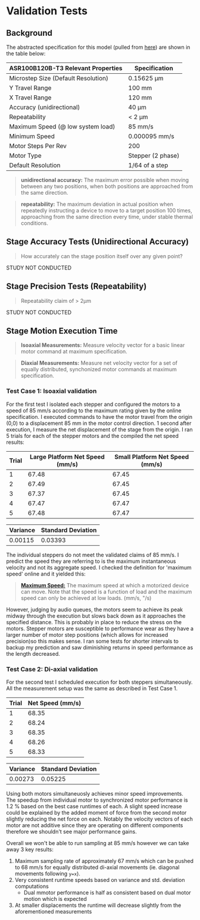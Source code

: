 # Validation Tests

## Background

The abstracted specification for this model (pulled from [here](https://www.zaber.com/products/scanning-microscope-stages/ASR/details/ASR100B120B-T3)) are shown in the table below:


| ASR100B120B-T3 Relevant Properties  | Specification 
|-------------------------------------|-------------------|
| Microstep Size (Default Resolution) | 0.15625 µm        |
| Y Travel Range                      | 100 mm            |
| X Travel Range                      | 120 mm            |
| Accuracy (unidirectional)           | 40 µm             |
| Repeatability                       | < 2 µm            |
| Maximum Speed (@ low system load)   | 85 mm/s           |
| Minimum Speed                       | 0.000095 mm/s     |
| Motor Steps Per Rev                 | 200               |
| Motor Type                          | Stepper (2 phase) |
| Default Resolution                  | 1/64 of a step    |

>**unidirectional accuracy:** The maximum error possible when moving between any two positions, when both positions are approached from the same direction.

> **repeatability:** The maximum deviation in actual position when repeatedly instructing a device to move to a target position 100 times, approaching from the same direction every time, under stable thermal conditions.

## Stage Accuracy Tests (Unidirectional Accuracy)
> How accurately can the stage position itself over any given point?

STUDY NOT CONDUCTED

## Stage Precision Tests (Repeatability)
> Repeatability claim of > 2μm

STUDY NOT CONDUCTED

## Stage Motion Execution Time
> **Isoaxial Measurements:** Measure velocity vector for a basic linear motor command at maximum specification.

>**Diaxial Measurements:** Measure net velocity vector for a set of equally distributed, synchonized motor commands at maximum specification.

### Test Case 1: Isoaxial validation

For the first test I isolated each stepper and configured the motors to a speed of 85 mm/s according to the maximum rating given by the online specification. I executed commands to have the motor travel from the origin (0,0) to a displacement 85 mm in the motor control direction. 1 second after execution, I measure the net displacement of the stage from the origin. I ran 5 trials for each of the stepper motors and the compiled the net speed results:

| Trial | Large Platform Net Speed (mm/s) | Small Platform Net Speed (mm/s) |
|-------|---------------------------------|---------------------------------|
| 1     | 67.48                           | 67.45                           |
| 2     | 67.49                           | 67.45                           |
| 3     | 67.37                           | 67.45                           |
| 4     | 67.47                           | 67.47                           |
| 5     | 67.48                           | 67.47                           |

| Variance | Standard Deviation |
|----------|--------------------|
| 0.00115  | 0.03393            |

The individual steppers do not meet the validated claims of 85 mm/s. I predict the speed they are referring to is the maximum instantaneous velocity and not its aggregate speed. I checked the definition for 'maximum speed' online and it yielded this:

>[**Maximum Speed:**](https://www.zaber.com/glossary) The maximum speed at which a motorized device can move. Note that the speed is a function of load and the maximum speed can only be achieved at low loads.	(mm/s, "/s)

However, judging by audio queues, the motors seem to achieve its peak midway through the execution but slows back down as it approaches the specified distance. This is probably in place to reduce the stress on the motors. Stepper motors are susceptible to performance wear as they have a larger number of motor step positions (which allows for increased precision)so this makes sense. I ran some tests for shorter intervals to backup my prediction and saw diminishing returns in speed performance as the length decreased.

### Test Case 2: Di-axial validation
For the second test I scheduled execution for both steppers simultaneously. All the measurement setup was the same as described in Test Case 1.

| Trial | Net Speed (mm/s) |
|-------|------------------|
| 1     | 68.35            |
| 2     | 68.24            |
| 3     | 68.35            |
| 4     | 68.26            |
| 5     | 68.33            |

| Variance | Standard Deviation |
|----------|--------------------|
| 0.00273  | 0.05225            |

Using both motors simultaneuosly achieves minor speed improvements. The speedup from individual motor to synchronized motor performance is 1.2 % based on the best case runtimes of each. A slight speed increase could be explained by the added moment of force from the second motor slightly reducing the net force on each. Notably the velocity vectors of each motor are not additive since they are operating on different components therefore we shouldn't see major performance gains.

Overall we won't be able to run sampling at 85 mm/s however we can take away 3 key results:
1. Maximum sampling rate of approximately 67 mm/s which can be pushed to 68 mm/s for equally distributed di-axial movements (ie. diagonal movements following `y=x`).
2. Very consistent runtime speeds based on variance and std. deviation computations
   - Dual mmotor performance is half as consistent based on dual motor motion which is expected
3. At smaller displacements the runtime will decrease slightly from the aforementioned measurements